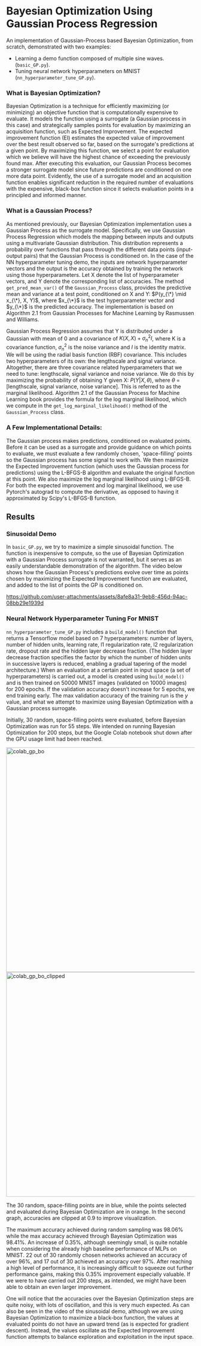 # Bayesian Optimization Using Gaussian Process Regression

An implementation of Gaussian-Process based Bayesian Optimization, from scratch, demonstrated with two examples:  

- Learning a demo function composed of multiple sine waves. (`basic_GP.py`).  
- Tuning neural network hyperparameters on MNIST (`nn_hyperparameter_tune_GP.py`).

### What is Bayesian Optimization?

Bayesian Optimization is a technique for efficiently maximizing (or minimizing) an objective function that is computationally expensive to evaluate. It models the function using a surrogate (a Gaussian process in this case) and strategically samples points for evaluation by maximizing an acquisition function, such as Expected Improvement. The expected improvement function (EI) estimates the expected value of improvement over the best result observed so far, based on the surrogate's predictions at a given point. By maximizing this function, we select a point for evaluation which we believe will have the highest chance of exceeding the previously found max. After executing this evaluation, our Gaussian Process becomes a stronger surrogate model since future predictions are conditioned on one more data point. Evidently, the use of a surrogate model and an acquisition function enables significant reduction in the required number of evaluations with the expensive, black-box function since it selects evaluation points in a principled and informed manner.

### What is a Gaussian Process?

As mentioned previously, our Bayesian Optimization implementation uses a Gaussian Process as the surrogate model. Specifically, we use Gaussian Process Regression which models the mapping between inputs and outputs using a multivariate Gaussian distribution. This distribution represents a probability over functions that pass through the different data points (input-output pairs) that the Gaussian Process is conditioned on. In the case of the NN hyperparameter tuning demo, the inputs are network hyperparameter vectors and the output is the accuracy obtained by training the network using those hyperparameters. Let X denote the list of hyperparameter vectors, and Y denote the corresponding list of accuracies. The method `get_pred_mean_var()` of the `Gaussian_Process` class, provides the predictive mean and variance at a test point, conditioned on X and Y: $P(y_{\*} \mid x_{\*}, X, Y)$, where $x_{\*}$ is the test hyperparameter vector and $y_{\*}$ is the predicted accuracy. The implementation is based on Algorithm 2.1 from Gaussian Processes for Machine Learning by Rasmussen and Williams.

Gaussian Process Regression assumes that Y is distributed under a Gaussian with mean of 0 and a covariance of $K(X,X) + \sigma_n^2I$, where K is a covariance function, $\sigma_n^2$ is the noise variance and $I$ is the identity matrix. We will be using the radial basis function (RBF) covariance. This includes two hyperparameters of its own: the lengthscale and signal variance. Altogether, there are three covariance related hyperparameters that we need to tune: lengthscale, signal variance and noise variance. We do this by maximizing the probability of obtaining Y given X: $P(Y|X, \theta)$, where $\theta$ = [lengthscale, signal variance, noise variance]. This is referred to as the marginal likelihood. Algorithm 2.1 of the Gaussian Process for Machine Learning book provides the formula for the log marginal likelihood, which we compute in the `get_log_marginal_likelihood()` method of the `Gaussian_Process` class. 

### A Few Implementational Details:

The Gaussian process makes predictions, conditioned on evaluated points. Before it can be used as a surrogate and provide guidance on which points to evaluate, we must evaluate a few randomly chosen, 'space-filling' points so the Gaussian process has some signal to work with. We then maximize the Expected Improvement function (which uses the Gaussian process for predictions) using the L-BFGS-B algorithm and evaluate the original function at this point. We also maximize the log marginal likelihood using L-BFGS-B. For both the expected improvement and log marginal likelihood, we use Pytorch's autograd to compute the derivative, as opposed to having it approximated by Scipy's L-BFGS-B function.

## Results

### Sinusoidal Demo

In `basic_GP.py`, we try to maximize a simple sinusoidal function. The function is inexpensive to compute, so the use of Bayesian Optimization with a Gaussian Process surrogate is not warranted, but it serves as an easily understandable demonstration of the algorithm.
The video below shows how the Gaussian Process's predictions evolve over time as points chosen by maximizing the Expected Improvement function are evaluated, and added to the list of points the GP is conditioned on.



https://github.com/user-attachments/assets/8afe8a31-9eb8-456d-94ac-08bb29e1939d




### Neural Network Hyperparameter Tuning For MNIST

`nn_hyperparameter_tune_GP.py` includes a `build_model()` function that returns a Tensorflow model based on 7 hyperparameters: number of layers, number of hidden units, learning rate, l1 regularization rate, l2 regularization rate, dropout rate and the hidden layer decrease fraction. (The hidden layer decrease fraction specifies the factor by which the number of hidden units in successive layers is reduced, enabling a gradual tapering of the model architecture.) When an evaluation at a certain point in input space (a set of hyperparameters) is carried out, a model is created using `build_model()` and is then trained on 50000 MNIST images (validated on 10000 images) for 200 epochs. If the validation accuracy doesn't increase for 5 epochs, we end training early. The max validation accuracy of the training run is the $y$ value, and what we attempt to maximize using Bayesian Optimization with a Gaussian process surrogate.

Initially, 30 random, space-filling points were evaluated, before Bayesian Optimization was run for 55 steps. We intended on running Bayesian Optimization for 200 steps, but the Google Colab notebook shut down after the GPU usage limit had been reached.


<img width="600" alt="colab_gp_bo" src="https://github.com/user-attachments/assets/d84ca29a-5d41-45a9-a583-85593411daf7" />

<img width="600" alt="colab_gp_bo_clipped" src="https://github.com/user-attachments/assets/666231e4-688b-450f-9115-8f6cd3bb00f6" />

The 30 random, space-filling points are in blue, while the points selected and evaluated during Bayesian Optimization are in orange. In the second graph, accuracies are clipped at 0.9 to improve visualization.

The maximum accuracy achieved during random sampling was 98.06% while the max accuracy achieved through Bayesian Optimization was 98.41%. An increase of 0.35%, although seemingly small, is quite notable when considering the already high baseline performance of MLPs on MNIST. 22 out of 30 randomly chosen networks achieved an accuracy of over 96%, and 17 out of 30 achieved an accuracy over 97%. After reaching a high level of performance, it is increasingly difficult to squeeze out further performance gains, making this 0.35% improvement especially valuable. If we were to have carried out 200 steps, as intended, we might have been able to obtain an even larger improvement.

One will notice that the accuracies over the Bayesian Optimization steps are quite noisy, with lots of oscillation, and this is very much expected.
As can also be seen in the video of the sinusoidal demo, although we are using Bayesian Optimization to maximize a black-box function, the values at evaluated points do not have an upward trend (as is expected for gradient descent). Instead, the values oscillate as the Expected Improvement function attempts to balance exploration and exploitation in the input space.
